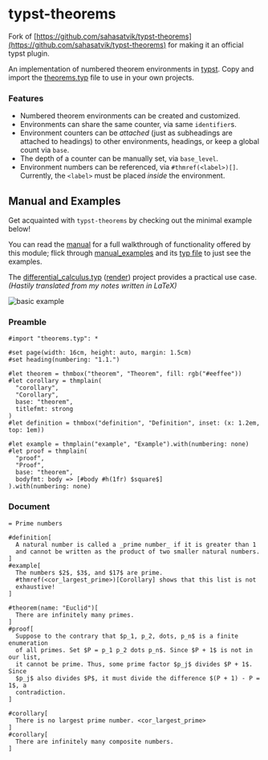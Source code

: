 # typst-theorems
Fork of [https://github.com/sahasatvik/typst-theorems](https://github.com/sahasatvik/typst-theorems) for making it an official typst plugin.


An implementation of numbered theorem environments in
[typst](https://github.com/typst/typst).
Copy and import the [theorems.typ](theorems.typ) file to use in your own projects.

### Features
- Numbered theorem environments can be created and customized.
- Environments can share the same counter, via same `identifier`s.
- Environment counters can be _attached_ (just as subheadings are attached to headings) to other environments, headings, or keep a global count via `base`.
- The depth of a counter can be manually set, via `base_level`.
- Environment numbers can be referenced, via `#thmref(<label>)[]`.
 Currently, the `<label>` must be placed _inside_ the environment.

## Manual and Examples
Get acquainted with `typst-theorems` by checking out the minimal example below!

You can read the [manual](manual.pdf) for a full walkthrough of functionality offered by this module; flick through [manual_examples](manual_examples.pdf) and its [typ file](manual_examples.typ) to just see the examples.

The [differential_calculus.typ](differential_calculus.typ) ([render](differential_calculus.pdf)) project provides a practical use case. _(Hastily translated from my notes written in LaTeX)_

![basic example](basic.png)

### Preamble
```
#import "theorems.typ": *

#set page(width: 16cm, height: auto, margin: 1.5cm)
#set heading(numbering: "1.1.")

#let theorem = thmbox("theorem", "Theorem", fill: rgb("#eeffee"))
#let corollary = thmplain(
  "corollary",
  "Corollary",
  base: "theorem",
  titlefmt: strong
)
#let definition = thmbox("definition", "Definition", inset: (x: 1.2em, top: 1em))

#let example = thmplain("example", "Example").with(numbering: none)
#let proof = thmplain(
  "proof",
  "Proof",
  base: "theorem",
  bodyfmt: body => [#body #h(1fr) $square$]
).with(numbering: none)
```

### Document
```
= Prime numbers

#definition[
  A natural number is called a _prime number_ if it is greater than 1
  and cannot be written as the product of two smaller natural numbers.
]
#example[
  The numbers $2$, $3$, and $17$ are prime.
  #thmref(<cor_largest_prime>)[Corollary] shows that this list is not
  exhaustive!
]

#theorem(name: "Euclid")[
  There are infinitely many primes.
]
#proof[
  Suppose to the contrary that $p_1, p_2, dots, p_n$ is a finite enumeration
  of all primes. Set $P = p_1 p_2 dots p_n$. Since $P + 1$ is not in our list,
  it cannot be prime. Thus, some prime factor $p_j$ divides $P + 1$.  Since
  $p_j$ also divides $P$, it must divide the difference $(P + 1) - P = 1$, a
  contradiction.
]

#corollary[
  There is no largest prime number. <cor_largest_prime>
]
#corollary[
  There are infinitely many composite numbers.
]

```

